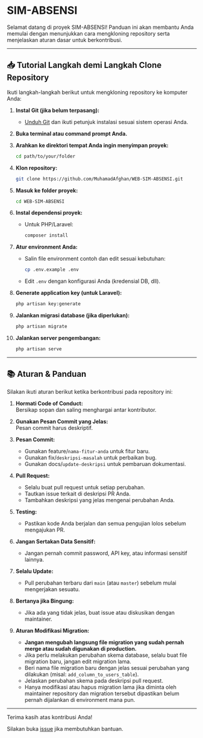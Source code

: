 # SIM-ABSENSI

Selamat datang di proyek SIM-ABSENSI! Panduan ini akan membantu Anda memulai dengan menunjukkan cara mengkloning repository serta menjelaskan aturan dasar untuk berkontribusi.

---

## 📥 Tutorial Langkah demi Langkah Clone Repository

Ikuti langkah-langkah berikut untuk mengkloning repository ke komputer Anda:

1. **Instal Git (jika belum terpasang):**
   - [Unduh Git](https://git-scm.com/downloads) dan ikuti petunjuk instalasi sesuai sistem operasi Anda.

2. **Buka terminal atau command prompt Anda.**

3. **Arahkan ke direktori tempat Anda ingin menyimpan proyek:**
   ```bash
   cd path/to/your/folder
   ```

4. **Klon repository:**
   ```bash
   git clone https://github.com/MuhamadAfghan/WEB-SIM-ABSENSI.git
   ```

5. **Masuk ke folder proyek:**
   ```bash
   cd WEB-SIM-ABSENSI
   ```

6. **Instal dependensi proyek:**
   - Untuk PHP/Laravel:  
     ```bash
     composer install
     ```

7. **Atur environment Anda:**
   - Salin file environment contoh dan edit sesuai kebutuhan:
     ```bash
     cp .env.example .env
     ```
   - Edit `.env` dengan konfigurasi Anda (kredensial DB, dll).

8. **Generate application key (untuk Laravel):**
   ```bash
   php artisan key:generate
   ```

9. **Jalankan migrasi database (jika diperlukan):**
   ```bash
   php artisan migrate
   ```

10. **Jalankan server pengembangan:**
    ```bash
    php artisan serve
    ```

---

## 📚 Aturan & Panduan

Silakan ikuti aturan berikut ketika berkontribusi pada repository ini:

1. **Hormati Code of Conduct:**  
   Bersikap sopan dan saling menghargai antar kontributor.

2. **Gunakan Pesan Commit yang Jelas:**  
   Pesan commit harus deskriptif.

3. **Pesan Commit:**  
   - Gunakan feature/`nama-fitur-anda` untuk fitur baru.
   - Gunakan fix/`deskripsi-masalah` untuk perbaikan bug.
   - Gunakan docs/`update-deskripsi` untuk pembaruan dokumentasi.

4. **Pull Request:**  
   - Selalu buat pull request untuk setiap perubahan.
   - Tautkan issue terkait di deskripsi PR Anda.
   - Tambahkan deskripsi yang jelas mengenai perubahan Anda.

5. **Testing:**  
   - Pastikan kode Anda berjalan dan semua pengujian lolos sebelum mengajukan PR.

6. **Jangan Sertakan Data Sensitif:**  
   - Jangan pernah commit password, API key, atau informasi sensitif lainnya.

7. **Selalu Update:**  
   - Pull perubahan terbaru dari `main` (atau `master`) sebelum mulai mengerjakan sesuatu.

8. **Bertanya jika Bingung:**  
   - Jika ada yang tidak jelas, buat issue atau diskusikan dengan maintainer.

9. **Aturan Modifikasi Migration:**  
   - **Jangan mengubah langsung file migration yang sudah pernah merge atau sudah digunakan di production.**
   - Jika perlu melakukan perubahan skema database, selalu buat file migration baru, jangan edit migration lama.
   - Beri nama file migration baru dengan jelas sesuai perubahan yang dilakukan (misal: `add_column_to_users_table`).
   - Jelaskan perubahan skema pada deskripsi pull request.
   - Hanya modifikasi atau hapus migration lama jika diminta oleh maintainer repository dan migration tersebut dipastikan belum pernah dijalankan di environment mana pun.

---

Terima kasih atas kontribusi Anda!

Silakan buka [issue](https://github.com/MuhamadAfghan/SIM-ABSENSI/issues) jika membutuhkan bantuan.
